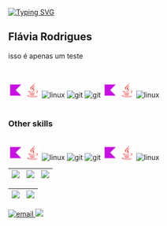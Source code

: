[![Typing SVG](https://readme-typing-svg.herokuapp.com?font=Fira+Code&color=%F046E311&size=22&width=450&lines=%3C+Hi!+It's+me!+Flávia!+%2F%3E;%3C+Welcome+to+my+github+profile+%2F%3E)](https://git.io/typing-svg)

## Flávia Rodrigues
  isso é apenas um teste
  ##

    
  <div  align="left">
  <br/>
  <img alt="kotlin" height="30" src="https://raw.githubusercontent.com/devicons/devicon/master/icons/kotlin/kotlin-plain.svg"/>
  <img alt="java" height="30" src="https://raw.githubusercontent.com/devicons/devicon/master/icons/java/java-plain.svg"/>
  <img alt="linux" height="30" src="https://cdn.jsdelivr.net/gh/devicons/devicon/icons/linux/linux-original.svg"/>
  <img alt="git" height="30" src="https://cdn.jsdelivr.net/gh/devicons/devicon/icons/git/git-original.svg" />
  <img alt="git" height="30" src="https://cdn.jsdelivr.net/gh/devicons/devicon/icons/github/github-original.svg" />
  <img alt="kotlin" height="30" src="https://raw.githubusercontent.com/devicons/devicon/master/icons/kotlin/kotlin-plain.svg"/>
  <img alt="java" height="30" src="https://raw.githubusercontent.com/devicons/devicon/master/icons/java/java-plain.svg"/>
  <img alt="linux" height="30" src="https://cdn.jsdelivr.net/gh/devicons/devicon/icons/linux/linux-original.svg"/>
  
</div>
    &nbsp;

   ### Other skills
   <div  align="left">
  <br/>
  <img alt="kotlin" height="30" src="https://raw.githubusercontent.com/devicons/devicon/master/icons/kotlin/kotlin-plain.svg"/>
  <img alt="java" height="30" src="https://raw.githubusercontent.com/devicons/devicon/master/icons/java/java-plain.svg"/>
  <img alt="linux" height="30" src="https://cdn.jsdelivr.net/gh/devicons/devicon/icons/linux/linux-original.svg"/>
  <img alt="git" height="30" src="https://cdn.jsdelivr.net/gh/devicons/devicon/icons/git/git-original.svg" />
  <img alt="git" height="30" src="https://cdn.jsdelivr.net/gh/devicons/devicon/icons/github/github-original.svg" />
  <img alt="kotlin" height="30" src="https://raw.githubusercontent.com/devicons/devicon/master/icons/kotlin/kotlin-plain.svg"/>
  <img alt="java" height="30" src="https://raw.githubusercontent.com/devicons/devicon/master/icons/java/java-plain.svg"/>
  <img alt="linux" height="30" src="https://cdn.jsdelivr.net/gh/devicons/devicon/icons/linux/linux-original.svg"/>
</div>
    
    
   





| ![](http://github-profile-summary-cards.vercel.app/api/cards/stats?username=arthurspk&theme=nord_dark) | ![](http://github-profile-summary-cards.vercel.app/api/cards/repos-per-language?username=arthurspk&hide=Html&theme=nord_dark) | ![](http://github-profile-summary-cards.vercel.app/api/cards/most-commit-language?username=arthurspk&theme=nord_dark) |
| :-: | :-: | :-: |

| ![](http://github-profile-summary-cards.vercel.app/api/cards/profile-details?username=Flaviota&theme=nord_dark) | ![](https://github-readme-streak-stats.herokuapp.com/?user=arthurspk&hide_border=true&date_format=M%20j%5B%2C%20Y%5D&background=2D3742&stroke=2D3742&ring=6bbbca&fire=6bbbca&currStreakNum=fff&sideNums=6bbbca&currStreakLabel=6bbbca&sideLabels=fff&dates=fff) |
| :-: | :-: |



<div>
  <a href="mailto:" target="_blank">
    <img alt="email" src="https://img.shields.io/badge/-Gmail-%23333?style=for-the-badge&logo=gmail&logoColor=white"/>
  </a>
  <a href="aqui é link do linekdin" target="_blank">
    <img src="https://img.shields.io/badge/-LinkedIn-%230077B5?style=for-the-badge&logo=linkedin&logoColor=white"/>
  </a> 
</div>
